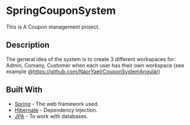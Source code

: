 # SpringCouponSystem
This is A Coupon management project.

## Description
The general idea of the system is to create 3 different workspaces for: Admin, Comany, Customer 
when each user has their own workspace (see example @https://github.com/NaorYael/CouponSystemAngular)

## Built With
* [Spring](https://spring.io/) - The web framework used.
* [Hibernate](https://hibernate.org/) - Dependency injection.
* [JPA](https://en.wikipedia.org/wiki/Java_Persistence_API/) - To work with databases.


